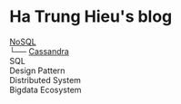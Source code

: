 # Ha Trung Hieu's blog

  [NoSQL](nosql/) \
  └── [Cassandra](nosql/cassandra) \
  SQL \
  Design Pattern \
  Distributed System \
  Bigdata Ecosystem
  
